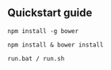 Quickstart guide
----------

```
npm install -g bower

npm install & bower install

run.bat / run.sh
```